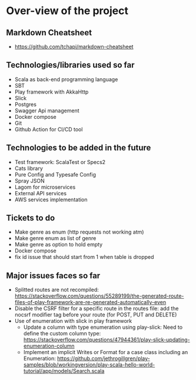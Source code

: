 # Over-view of the project

## Markdown Cheatsheet
- https://github.com/tchapi/markdown-cheatsheet

## Technologies/libraries used so far
- Scala as back-end programming language
- SBT
- Play framework with AkkaHttp
- Slick
- Postgres
- Swagger Api management
- Docker compose
- Git
- Github Action for CI/CD tool

## Technologies to be added in the future
- Test framework: ScalaTest or Specs2
- Cats library
- Pure Config and Typesafe Config
- Spray JSON
- Lagom for microservices 
- External API services 
- AWS services implementation

## Tickets to do
- Make genre as enum (http requests not working atm)
- Make genre enum as list of genre
- Make genre as option to hold empty 
- Docker compose
- fix id issue that should start from 1 when table is dropped

## Major issues faces so far
- Splitted routes are not recompiled: https://stackoverflow.com/questions/55289199/the-generated-route-files-of-play-framework-are-re-generated-automatically-even
- Disable the CSRF filter for a specific route in the routes file: add the nocsrf modifier tag before your route (for POST, PUT and DELETE)
- Use of enumeration with slick in play framework
    - Update a column with type enumeration using play-slick: Need to define the custom column type: https://stackoverflow.com/questions/47944361/play-slick-updating-enumeration-column
    - Implement an implicit Writes or Format for a case class including an Enumeration: https://github.com/jethrogillgren/play-samples/blob/workingversion/play-scala-hello-world-tutorial/app/models/Search.scala